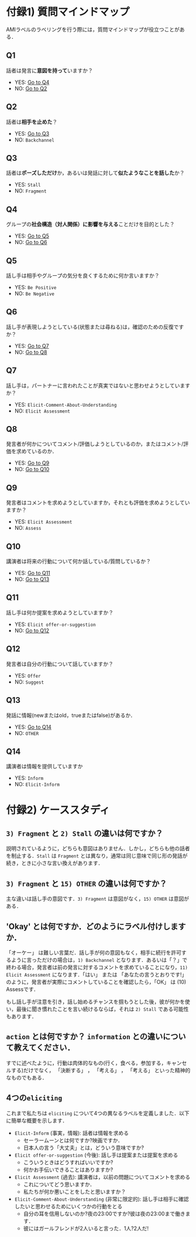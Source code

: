 
# 付録1) 質問マインドマップ
AMIラベルのラベリングを行う際には，質問マインドマップが役立つことがある．

## Q1
話者は発言に**意図を持って**いますか？
- YES: [Go to Q4](#Q4)
- NO: [Go to Q2](#Q2)

## Q2
話者は**相手を止めた**？
- YES: [Go to Q3](#Q3)
- NO: `Backchannel`

## Q3
話者は**ポーズしただけ**か，あるいは発話に対して**似たようなことを話した**か？
- YES: `Stall`
- NO: `Fragment`

## Q4
グループの**社会構造（対人関係）に影響を与える**ことだけを目的とした？
- YES: [Go to Q5](#Q5)
- NO: [Go to Q6](#Q6)

## Q5
話し手は相手やグループの気分を良くするために何か言いますか？
- YES: `Be Positive`
- NO: `Be Negative`

## Q6
話し手が表現しようとしている(状態または尋ねる)は，確認のための反復ですか？
- YES: [Go to Q7](#Q7)
- NO: [Go to Q8](#Q8)

## Q7
話し手は，パートナーに言われたことが真実ではないと思わせようとしていますか？
- YES: `Elicit-Comment-About-Understanding`
- NO: `Elicit Assessment`

## Q8
発言者が何かについてコメント/評価しようとしているのか，またはコメント/評価を求めているのか．
- YES: [Go to Q9](#Q9)
- NO: [Go to Q10](#Q10)

## Q9
発言者はコメントを求めようとしていますか，それとも評価を求めようとしていますか？
- YES: `Elicit Assessment`
- NO: `Assess`

## Q10
講演者は将来の行動について何か話している/質問しているか？
- YES: [Go to Q11](#Q11)
- NO: [Go to Q13](#Q13)

## Q11
話し手は何か提案を求めようとしていますか？
- YES: `Elicit offer-or-suggestion`
- NO: [Go to Q12](#Q12)

## Q12
発言者は自分の行動について話していますか？
- YES: `Offer`
- NO: `Suggest`

## Q13
発話に情報(newまたはold，trueまたはfalse)があるか．
- YES: [Go to Q14](#Q14)
- NO: `OTHER`

## Q14
講演者は情報を提供していますか
- YES: `Inform`
- NO: `Elicit-Inform`


# 付録2) ケーススタディ

## `3) Fragment` と `2) Stall` の違いは何ですか？
説明されているように，どちらも意図はありません．しかし，どちらも他の話者を制止する．`Stall` は `Fragment` とは異なり，通常は同じ意味で同じ形の発話が続き，ときに小さな言い換えがあります． 

## `3) Fragment` と `15) OTHER` の違いは何ですか？ 
主な違いは話し手の意図です．`3) Fragment` は意図がなく，`15) OTHER` は意図がある． 

## 'Okay' とは何ですか．どのようにラベル付けしますか．
「オーケー」 は難しい言葉だ．話し手が何の意図もなく，相手に続行を許可するように言っただけの場合は，`1) Backchannel` となります．あるいは「？」で終わる場合，発言者は前の発言に対するコメントを求めていることになり，`11) Elicit Assessment` になります．「はい」 または 「あなたの言うとおりです!」のように，発言者が実際にコメントしていることを確認したら，「OK」 は (10) Assessです． 

もし話し手が注意を引き，話し始めるチャンスを掴もうとした後，彼が何かを使い，最後に聞き慣れたことを言い続けるならば，それは `2) Stall` である可能性もあります．

## `action` とは何ですか？ `information` との違いについて教えてください．
すでに述べたように，行動は肉体的なもの(行く，食べる，参加する，キャンセルする)だけでなく， 「決断する」 ， 「考える」 ， 「考える」 といった精神的なものでもある． 

## 4つの`eliciting`

これまで私たちは `eliciting` について4つの異なるラベルを定義しました．以下に簡単な概要を示します．

- `Elicit-Inform` (事実，情報):  話者は情報を求める
    - セーラームーンとは何ですか?映画ですか．
    - 日本人の言う「大丈夫」とは，どういう意味ですか?
- `Elicit offer-or-suggestion` (今後): 話し手は提案または提案を求める
    - こういうときはどうすればいいですか?
    - 何かお手伝いできることはありますか?
- `Elicit Assessment` (過去): 講演者は，以前の問題についてコメントを求める
    - これについてどう思いますか．
    - 私たちが何か悪いことをしたと思いますか？
- `Elicit-Comment-About-Understanding` (非常に限定的): 話し手は相手に確認したいと思わせるためにいくつかの行動をとる
    - 自分の耳を信用しないのか?夜の23:00ですか?彼は夜の23:00まで働きます．
    - 彼にはガールフレンドが2人いると言った．1人?2人だ!